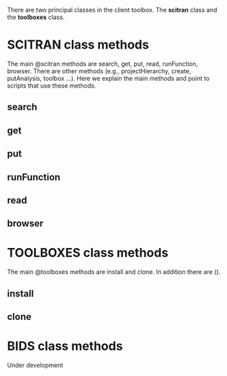 There are two principal classes in the client toolbox.  The **scitran** class and the **toolboxes** class.

# SCITRAN class methods

The main @scitran methods are search, get, put, read, runFunction, browser.  There are other methods (e.g., projectHierarchy, create, putAnalysis, toolbox ...).  Here we explain the main methods and point to scripts that use these methods.

## search

## get

## put

## runFunction

## read

## browser

# TOOLBOXES class methods
The main @toolboxes methods are install and clone.  In addition there are ().

## install

## clone

# BIDS class methods

Under development





